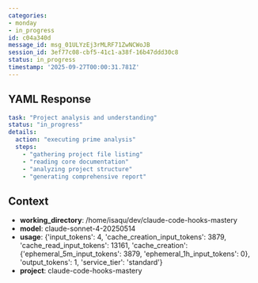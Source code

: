 ```yaml
---
categories:
- monday
- in_progress
id: c04a340d
message_id: msg_01ULYzEj3rMLRF71ZwNCWoJB
session_id: 3ef77c08-cbf5-41c1-a38f-16b47ddd30c8
status: in_progress
timestamp: '2025-09-27T00:00:31.781Z'
---
```


## YAML Response

```yaml
task: "Project analysis and understanding"
status: "in_progress"
details:
  action: "executing prime analysis"
  steps:
    - "gathering project file listing"
    - "reading core documentation"
    - "analyzing project structure"
    - "generating comprehensive report"
```

## Context

- **working_directory**: /home/isaqu/dev/claude-code-hooks-mastery
- **model**: claude-sonnet-4-20250514
- **usage**: {'input_tokens': 4, 'cache_creation_input_tokens': 3879, 'cache_read_input_tokens': 13161, 'cache_creation': {'ephemeral_5m_input_tokens': 3879, 'ephemeral_1h_input_tokens': 0}, 'output_tokens': 1, 'service_tier': 'standard'}
- **project**: claude-code-hooks-mastery

